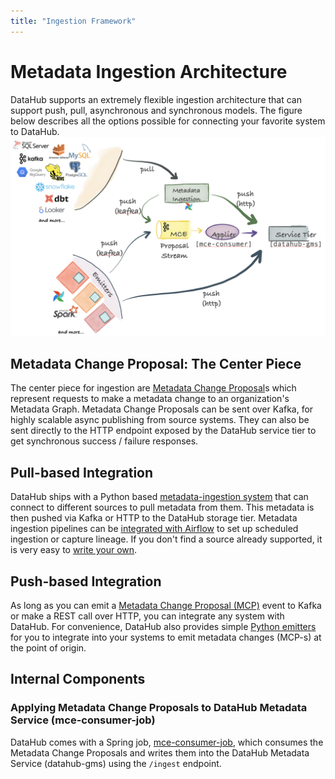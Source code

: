 ```yaml
---
title: "Ingestion Framework"
---
```


# Metadata Ingestion Architecture

DataHub supports an extremely flexible ingestion architecture that can support push, pull, asynchronous and synchronous models. 
The figure below describes all the options possible for connecting your favorite system to DataHub. 
![Ingestion Architecture](../imgs/ingestion-architecture.png)

## Metadata Change Proposal: The Center Piece 

The center piece for ingestion are [Metadata Change Proposal]s which represent requests to make a metadata change to an organization's Metadata Graph. 
Metadata Change Proposals can be sent over Kafka, for highly scalable async publishing from source systems. They can also be sent directly to the HTTP endpoint exposed by the DataHub service tier to get synchronous success / failure responses. 

## Pull-based Integration

DataHub ships with a Python based [metadata-ingestion system](../../metadata-ingestion/README.md) that can connect to different sources to pull metadata from them. This metadata is then pushed via Kafka or HTTP to the DataHub storage tier. Metadata ingestion pipelines can be [integrated with Airflow](../../metadata-ingestion/README.md#lineage-with-airflow) to set up scheduled ingestion or capture lineage. If you don't find a source already supported, it is very easy to [write your own](../../metadata-ingestion/README.md#contributing).

## Push-based Integration

As long as you can emit a [Metadata Change Proposal (MCP)] event to Kafka or make a REST call over HTTP, you can integrate any system with DataHub. For convenience, DataHub also provides simple [Python emitters] for you to integrate into your systems to emit metadata changes (MCP-s) at the point of origin.

## Internal Components

### Applying Metadata Change Proposals to DataHub Metadata Service (mce-consumer-job)

DataHub comes with a Spring job, [mce-consumer-job], which consumes the Metadata Change Proposals and writes them into the DataHub Metadata Service (datahub-gms) using the `/ingest` endpoint. 

[Metadata Change Proposal (MCP)]: ../what/mxe.md#metadata-change-proposal-mcp
[Metadata Change Proposal]: ../what/mxe.md#metadata-change-proposal-mcp
[Metadata Change Log (MCL)]: ../what/mxe.md#metadata-change-log-mcl
[equivalent Pegasus format]: https://linkedin.github.io/rest.li/how_data_is_represented_in_memory#the-data-template-layer
[mce-consumer-job]: ../../metadata-jobs/mce-consumer-job
[Python emitters]: ../../metadata-ingestion/README.md#using-as-a-library

